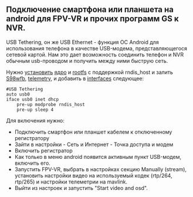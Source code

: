 ## Подключение смартфона или планшета на android для FPV-VR и прочих программ GS к NVR.

USB Tethering, он же USB Ethernet - функция ОС Android для использования телефона в качестве USB-модема, представляющегося сетевой картой. Нам это дает возможность соединить
телефон и NVR обычным usb-проводом и получить между ними быструю сеть.

Нужно [установить](notes_start_hi3536ev100.md) [ядро](hi3536dv100/uImage.hi3536dv100) и [rootfs](hi3536dv100/rootfs.squashfs.hi3536dv100) с поддержкой rndis_host и залить [S98wfb](hi3536dv100/etc/init.d/S98wfb), [telemetry](hi3536dv100/usr/bin/telemetry), и добавить в [interfaces](hi3536dv100/etc/network/interfaces) следующее:
```
#USB Tethering
auto usb0
iface usb0 inet dhcp
    pre-up modprobe rndis_host
    pre-up sleep 4
```

Для включения нужно:
* Подключить смартфон или планшет кабелем к отключенному регистратору
* Зайти в настройки - Сеть и Интернет - Точка доступа и модем
* Включить регистратор
* Как только в меню android появится активным пункт USB-модем, включить его.
* Запустить FPV-VR, выбрать в настройках секцию Manually (stream), установить настройки видео на используемый кодек (rtp/264, rtp/265) и настройки телеметрии на mavlink.
* Выйти из настроек и запустить "Start video and osd".

